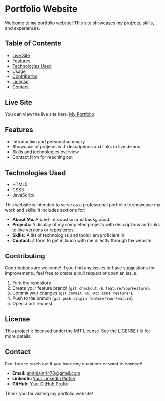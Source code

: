 # Portfolio Website

Welcome to my portfolio website! This site showcases my projects, skills, and experiences.

## Table of Contents
- [Live Site](#live-site)
- [Features](#features)
- [Technologies Used](#technologies-used)
- [Usage](#usage)
- [Contributing](#contributing)
- [License](#license)
- [Contact](#contact)

## Live Site

You can view the live site here: [My Portfolio](https://anishjain34.github.io/Portofolio/)

## Features

- Introduction and personal summary
- Showcase of projects with descriptions and links to live demos
- Skills and technologies overview
- Contact form for reaching out

## Technologies Used

- HTML5
- CSS3
- JavaScript


This website is intended to serve as a professional portfolio to showcase my work and skills. It includes sections for:

- **About Me:** A brief introduction and background.
- **Projects:** A display of my completed projects with descriptions and links to live versions or repositories.
- **Skills:** A list of technologies and tools I am proficient in.
- **Contact:** A form to get in touch with me directly through the website.

## Contributing

Contributions are welcome! If you find any issues or have suggestions for improvements, feel free to create a pull request or open an issue.

1. Fork the repository.
2. Create your feature branch (`git checkout -b feature/YourFeature`).
3. Commit your changes (`git commit -m 'Add some feature'`).
4. Push to the branch (`git push origin feature/YourFeature`).
5. Open a pull request.

## License

This project is licensed under the MIT License. See the [LICENSE](LICENSE) file for more details.

## Contact

Feel free to reach out if you have any questions or want to connect!

- **Email:** anishjain4470@gmail.com
- **LinkedIn:** [Your LinkedIn Profile](https://www.linkedin.com/in/anish-jain34)
- **GitHub:** [Your GitHub Profile](https://github.com/AnishJain34)

Thank you for visiting my portfolio website!

